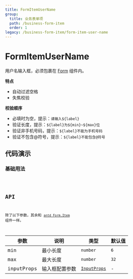 ```yaml
---
title: FormItemUserName
group:
  title: 业务表单项
  path: /business-form-item
  order: 1
legacy: /business-form-item/form-item-user-name
---
```


# FormItemUserName

用户名输入框，必须包裹在 [Form](https://ant-design.gitee.io/components/form-cn/) 组件内。

**特点**

- 自动过滤空格
- 失焦校验

**校验顺序**

- 必填时为空，提示：`请输入${label}`
- 验证长度，提示：`${label}为${min}~${max}位`
- 验证非手机号码，提示：`${label}不能为手机号码`
- 验证不包含@符号，提示：`${label}不能包含@符号`

## 代码演示

### 基础用法

<code src="./demos/Demo1.tsx" />

## API

除了以下参数，其余和 [`antd Form.Item`](https://ant-design.gitee.io/components/form-cn/#Form.Item) 组件一样。

参数 | 说明 | 类型 | 默认值 |
------------- | ------------- | ------------- | ------------- |
min  | 最小长度 | `number` | `6` |
max  | 最大长度 | `number` | `32` |
inputProps  | 输入框配置参数 | [`InputProps`](https://ant-design.gitee.io/components/input-cn/#Input) | - |